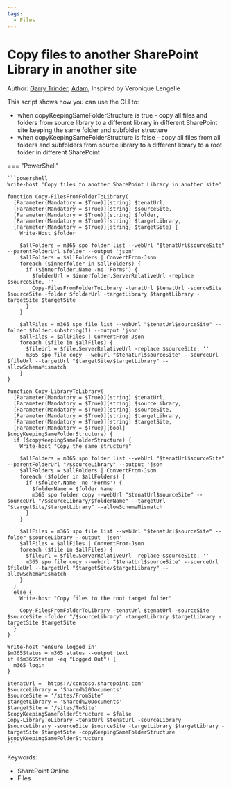 ```yaml
---
tags:
  - Files
---
```


# Copy files to another SharePoint Library in another site

Author: [Garry Trinder](https://github.com/garrytrinder), [Adam](https://github.com/Adam-it), Inspired by Veronique Lengelle

This script shows how you can use the CLI to:

- when copyKeepingSameFolderStructure is true - copy all files and folders from source library to a different library in different SharePoint site keeping the same folder and subfolder structure
- when copyKeepingSameFolderStructure is false - copy all files from all folders and subfolders from source library to a different library to a root folder in different SharePoint

=== "PowerShell"

    ```powershell
    Write-host 'Copy files to another SharePoint Library in another site'

    function Copy-FilesFromFolderToLibrary(
      [Parameter(Mandatory = $True)][string] $tenatUrl,
      [Parameter(Mandatory = $True)][string] $sourceSite,
      [Parameter(Mandatory = $True)][string] $folder,
      [Parameter(Mandatory = $True)][string] $targetLibrary,
      [Parameter(Mandatory = $True)][string] $targetSite) {
        Write-Host $folder

        $allFolders = m365 spo folder list --webUrl "$tenatUrl$sourceSite" --parentFolderUrl $folder --output 'json'
        $allFolders = $allFolders | ConvertFrom-Json
        foreach ($innerfolder in $allFolders) {
          if ($innerfolder.Name -ne 'Forms') {
            $folderUrl = $innerfolder.ServerRelativeUrl -replace $sourceSite, ''
            Copy-FilesFromFolderToLibrary -tenatUrl $tenatUrl -sourceSite $sourceSite -folder $folderUrl -targetLibrary $targetLibrary -targetSite $targetSite
          }
        }

        $allFiles = m365 spo file list --webUrl "$tenatUrl$sourceSite" --folder $folder.substring(1) --output 'json'
        $allFiles = $allFiles | ConvertFrom-Json
        foreach ($file in $allFiles) {
          $fileUrl = $file.ServerRelativeUrl -replace $sourceSite, ''
          m365 spo file copy --webUrl "$tenatUrl$sourceSite" --sourceUrl $fileUrl --targetUrl "$targetSite/$targetLibrary" --allowSchemaMismatch
        }
    }

    function Copy-LibraryToLibrary(
      [Parameter(Mandatory = $True)][string] $tenatUrl,
      [Parameter(Mandatory = $True)][string] $sourceLibrary,
      [Parameter(Mandatory = $True)][string] $sourceSite,
      [Parameter(Mandatory = $True)][string] $targetLibrary,
      [Parameter(Mandatory = $True)][string] $targetSite,
      [Parameter(Mandatory = $True)][bool] $copyKeepingSameFolderStructure) {
      if ($copyKeepingSameFolderStructure) {
        Write-host "Copy the same structure"
        
        $allFolders = m365 spo folder list --webUrl "$tenatUrl$sourceSite" --parentFolderUrl "/$sourceLibrary" --output 'json'
        $allFolders = $allFolders | ConvertFrom-Json
        foreach ($folder in $allFolders) {
          if ($folder.Name -ne 'Forms') {
            $folderName = $folder.Name
            m365 spo folder copy --webUrl "$tenatUrl$sourceSite" --sourceUrl "/$sourceLibrary/$folderName" --targetUrl "$targetSite/$targetLibrary" --allowSchemaMismatch
          }
        }
        
        $allFiles = m365 spo file list --webUrl "$tenatUrl$sourceSite" --folder $sourceLibrary --output 'json'
        $allFiles = $allFiles | ConvertFrom-Json
        foreach ($file in $allFiles) {
          $fileUrl = $file.ServerRelativeUrl -replace $sourceSite, ''
          m365 spo file copy --webUrl "$tenatUrl$sourceSite" --sourceUrl $fileUrl --targetUrl "$targetSite/$targetLibrary" --allowSchemaMismatch
        }
      }
      else {
        Write-host "Copy files to the root target folder"

        Copy-FilesFromFolderToLibrary -tenatUrl $tenatUrl -sourceSite $sourceSite -folder "/$sourceLibrary" -targetLibrary $targetLibrary -targetSite $targetSite
      }
    }

    Write-host 'ensure logged in'
    $m365Status = m365 status --output text
    if ($m365Status -eq "Logged Out") {
      m365 login
    }

    $tenatUrl = 'https://contoso.sharepoint.com'
    $sourceLibrary = 'Shared%20Documents'
    $sourceSite = '/sites/FromSite'
    $targetLibrary = 'Shared%20Documents'
    $targetSite = '/sites/ToSite'
    $copyKeepingSameFolderStructure = $false
    Copy-LibraryToLibrary -tenatUrl $tenatUrl -sourceLibrary $sourceLibrary -sourceSite $sourceSite -targetLibrary $targetLibrary -targetSite $targetSite -copyKeepingSameFolderStructure $copyKeepingSameFolderStructure
    ```

Keywords:

- SharePoint Online
- Files